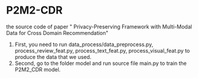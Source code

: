 # P2M2-CDR
the source code of paper " Privacy-Preserving Framework with Multi-Modal Data for Cross Domain Recommendation"
1. First, you need to run data_process/data_preprocess.py, process_review_feat.py, process_text_feat.py, process_visual_feat.py to produce the data that we used. 
2. Second, go to the folder model and run source file main.py to train the P2M2_CDR model.
